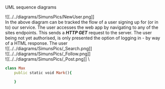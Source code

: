 <!-- With a UML sequence diagram, illustrate the flow of messages and data through your Chirp! application. Start with an HTTP request that is send by an unauthorized user to the root endpoint of your application and end with the completely rendered web-page that is returned to the user.

Make sure that your illustration is complete. That is, likely for many of you there will be different kinds of "calls" and responses. Some HTTP calls and responses, some calls and responses in C\# and likely some more. (Note the previous sentence is vague on purpose. I want that you create a complete illustration. -->

UML sequence diagrams

![[../../diagrams/SimunsPics/NewUser.png]]
\
In the above diagram can be tracked the flow of a user signing up for (or in to) our service. 
The user accesses the web app by navigating to any of the sites endpoints.
This sends a ***HTTP GET*** request to the server.
The user being not yet authorised, is only presented the option of logging in - by way of a HTML response.
The user 
\
![[../../diagrams/SimunsPics/_Search.png]]
\
![[../../diagrams/SimunsPics/_Follow.png]]
\
![[../../diagrams/SimunsPics/_Post.png]]
\
```ruby
class Max
    public static void Mark(){

    }
```